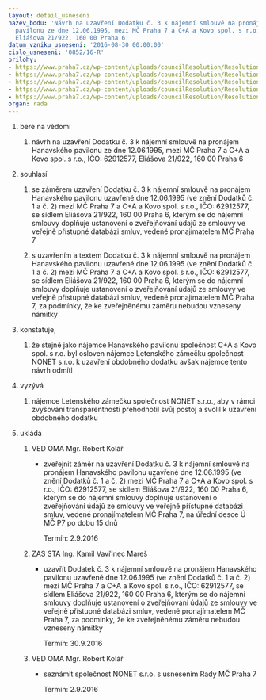 ```yaml
---
layout: detail_usneseni
nazev_bodu: 'Návrh na uzavření Dodatku č. 3 k nájemní smlouvě na pronájem Hanavského
  pavilonu ze dne 12.06.1995, mezi MČ Praha 7 a C+A a Kovo spol. s r.o., IČO: 62912577,
  Eliášova 21/922, 160 00 Praha 6'
datum_vzniku_usneseni: '2016-08-30 00:00:00'
cislo_usneseni: '0852/16-R'
prilohy:
- https://www.praha7.cz/wp-content/uploads/councilResolution/Resolutions/28122/export/DZ_HPd3~98125.docx
- https://www.praha7.cz/wp-content/uploads/councilResolution/Resolutions/28122/export/02_HPd3~98124.pdf
- https://www.praha7.cz/wp-content/uploads/councilResolution/Resolutions/28122/export/03_HPd3~98122.doc
- https://www.praha7.cz/wp-content/uploads/councilResolution/Resolutions/28122/export/03_HPd3~98121.pdf
- https://www.praha7.cz/wp-content/uploads/councilResolution/Resolutions/28122/export/export~297963.pdf
organ: rada
---
```

<ol id="urzList" class="urzList_view"><li id="" class="urzClass1"><span name="1">bere na vědomí</span><ol id="" class="urzOlClass"><li style="text-align: left;" id="" class="urzClass2"><span><p>návrh na uzavření Dodatku č. 3 k nájemní smlouvě na pronájem Hanavského pavilonu ze dne 12.06.1995, mezi MČ Praha 7 a C+A a Kovo spol. s r.o., IČO: 62912577, Eliášova 21/922, 160 00 Praha 6</p></span></li></ol></li><li id="" class="urzClass1"><span name="26">souhlasí</span><ol class="urzOlClass"><li style="text-align: left;" id="" class="urzClass2"><span><p>se záměrem uzavření Dodatku č. 3 k nájemní smlouvě na pronájem Hanavského pavilonu uzavřené dne 12.06.1995 (ve znění Dodatků č. 1 a č. 2) mezi MČ Praha 7 a C+A a Kovo spol. s r.o., IČO: 62912577, se sídlem Eliášova 21/922, 160 00 Praha 6, kterým se do nájemní smlouvy doplňuje ustanovení o zveřejňování údajů ze smlouvy ve veřejně přístupné databázi smluv, vedené pronajímatelem MČ Praha 7</p></span></li><li style="text-align: left;" id="" class="urzClass2"><span><p>s uzavřením a textem Dodatku č. 3 k nájemní smlouvě na pronájem Hanavského pavilonu uzavřené dne 12.06.1995 (ve znění Dodatků č. 1 a č. 2) mezi MČ Praha 7 a C+A a Kovo spol. s r.o., IČO: 62912577, se sídlem Eliášova 21/922, 160 00 Praha 6, kterým se do nájemní smlouvy doplňuje ustanovení o zveřejňování údajů ze smlouvy ve veřejně přístupné databázi smluv, vedené pronajímatelem MČ Praha 7, za podmínky, že ke zveřejněnému záměru nebudou vzneseny námitky<br></p></span></li></ol></li><li id="" class="urzClass1"><span name="50">konstatuje,</span><ol class="urzOlClass"><li style="text-align: left;" id="" class="urzClass2"><span><p>že stejně jako nájemce Hanavského pavilonu společnost C+A a Kovo spol. s r.o. byl osloven nájemce Letenského zámečku společnost NONET s.r.o. k uzavření obdobného dodatku avšak nájemce tento návrh odmítl</p></span></li></ol></li><li id="" class="urzClass1"><span name="39">vyzývá</span><ol class="urzOlClass"><li style="text-align: left;" id="" class="urzClass2"><span><p>nájemce Letenského zámečku společnost NONET s.r.o., aby v rámci zvyšování transparentnosti přehodnotil svůj postoj a svolil k uzavření obdobného dodatku</p></span></li></ol></li><li class="urzClass1" id="urzUkoly"><span name="1">ukládá</span><ol class="urzOlClass"><li class="urzClass2"><span><p>VED OMA Mgr. Robert Kolář</p></span><ul class="urzUlClass"><li class="urzClass3"><span><p>zveřejnit záměr na uzavření Dodatku č. 3 k nájemní smlouvě na pronájem Hanavského pavilonu uzavřené dne 12.06.1995 (ve znění Dodatků č. 1 a č. 2) mezi MČ Praha 7 a C+A a Kovo spol. s r.o., IČO: 62912577, se sídlem Eliášova 21/922, 160 00 Praha 6, kterým se do nájemní smlouvy doplňuje ustanovení o zveřejňování údajů ze smlouvy ve veřejně přístupné databázi smluv, vedené pronajímatelem MČ Praha 7, na úřední desce Ú MČ P7 po dobu 15 dnů</p></span><span class="urzUkolTermin">  Termín:&nbsp;2.9.2016</span></li></ul></li><li class="urzClass2"><span><p>ZAS STA Ing. Kamil Vavřinec Mareš</p></span><ul class="urzUlClass"><li class="urzClass3"><span><p>uzavřít Dodatek č. 3 k nájemní smlouvě na pronájem Hanavského pavilonu uzavřené dne 12.06.1995 (ve znění Dodatků č. 1 a č. 2) mezi MČ Praha 7 a C+A a Kovo spol. s r.o., IČO: 62912577, se sídlem Eliášova 21/922, 160 00 Praha 6, kterým se do nájemní smlouvy doplňuje ustanovení o zveřejňování údajů ze smlouvy ve veřejně přístupné databázi smluv, vedené pronajímatelem MČ Praha 7, za podmínky, že ke zveřejněnému záměru nebudou vzneseny námitky</p></span><span class="urzUkolTermin">  Termín:&nbsp;30.9.2016</span></li></ul></li><li class="urzClass2"><span><p>VED OMA Mgr. Robert Kolář</p></span><ul class="urzUlClass"><li class="urzClass3"><span><p>seznámit společnost NONET s.r.o. s usnesením Rady MČ Praha 7</p></span><span class="urzUkolTermin">  Termín:&nbsp;2.9.2016</span></li></ul></li></ol></li></ol>